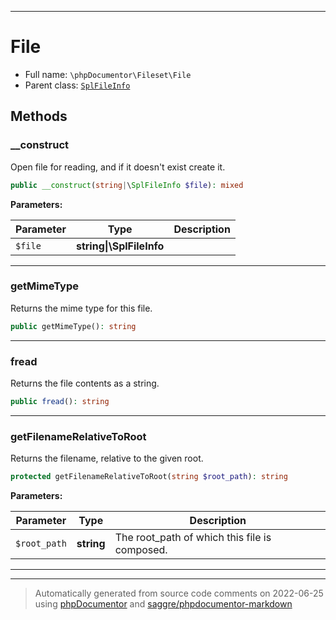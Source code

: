 ***

# File





* Full name: `\phpDocumentor\Fileset\File`
* Parent class: [`SplFileInfo`](../../SplFileInfo.md)




## Methods


### __construct

Open file for reading, and if it doesn't exist create it.

```php
public __construct(string|\SplFileInfo $file): mixed
```








**Parameters:**

| Parameter | Type | Description |
|-----------|------|-------------|
| `$file` | **string&#124;\SplFileInfo** |  |




***

### getMimeType

Returns the mime type for this file.

```php
public getMimeType(): string
```











***

### fread

Returns the file contents as a string.

```php
public fread(): string
```











***

### getFilenameRelativeToRoot

Returns the filename, relative to the given root.

```php
protected getFilenameRelativeToRoot(string $root_path): string
```








**Parameters:**

| Parameter | Type | Description |
|-----------|------|-------------|
| `$root_path` | **string** | The root_path of which this file is composed. |




***


***
> Automatically generated from source code comments on 2022-06-25 using [phpDocumentor](http://www.phpdoc.org/) and [saggre/phpdocumentor-markdown](https://github.com/Saggre/phpDocumentor-markdown)

